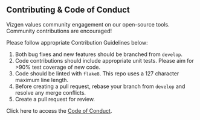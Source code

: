 ## Contributing & Code of Conduct

Vizgen values community engagement on our open-source tools. Community contributions are encouraged!

Please follow appropriate Contribution Guidelines below: 

1. Both bug fixes and new features should be branched from `develop`.
2. Code contributions should include appropriate unit tests. Please aim for >90% test coverage of new code.
3. Code should be linted with `flake8`. This repo uses a 127 character maximum line length.
4. Before creating a pull request, rebase your branch from `develop` and resolve any merge conflicts.
5. Create a pull request for review.

Click here to access the [Code of Conduct](CODE_OF_CONDUCT.md).
